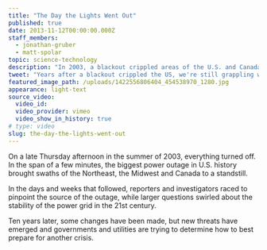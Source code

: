 ```yaml
---
title: "The Day the Lights Went Out"
published: true
date: 2013-11-12T00:00:00.000Z
staff_members:
  - jonathan-gruber
  - matt-spolar
topic: science-technology
description: "In 2003, a blackout crippled areas of the U.S. and Canada, leaving some 50 million people in the dark. Ten years later, we are still grappling with concerns over the vulnerability of our power grid."
tweet: "Years after a blackout crippled the US, we're still grappling with the vulnerability of our grid:"
featured_image_path: /uploads/1422556806404_454538970_1280.jpg
appearance: light-text
source_video:
  video_id:
  video_provider: vimeo
  video_show_in_history: true
# type: video
slug: the-day-the-lights-went-out
---
```


On a late Thursday afternoon in the summer of 2003, everything turned off. In the span of a few minutes, the biggest power outage in U.S. history brought swaths of the Northeast, the Midwest and Canada to a standstill.

In the days and weeks that followed, reporters and investigators raced to pinpoint the source of the outage, while larger questions swirled about the stability of the power grid in the 21st century.

Ten years later, some changes have been made, but new threats have emerged and governments and utilities are trying to determine how to best prepare for another crisis.

